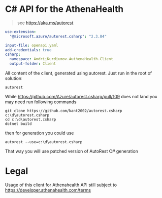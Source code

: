 # C# API for the AthenaHealth

> see https://aka.ms/autorest

``` yaml 
use-extension:
  "@microsoft.azure/autorest.csharp": "2.3.84"

input-file: openapi.yaml
add-credentials: true
csharp:
  namespace: AndriiKurdiumov.AuthenaHealth.Client
  output-folder: Client
```

All content of the client, generated using autorest. Just run in the root of solution:
```
autorest
```

While https://github.com/Azure/autorest.csharp/pull/109 does not land
you may need run following commands

    git clone https://github.com/kant2002/autorest.csharp c:\d\autorest.csharp
    cd c:\d\autorest.csharp
    dotnet build

then for generation you could use

    autorest --use=c:\d\autorest.csharp

That way you will use patched version of AutoRest C# generation

# Legal
Usage of this client for Athenahealth API still subject to https://developer.athenahealth.com/terms
